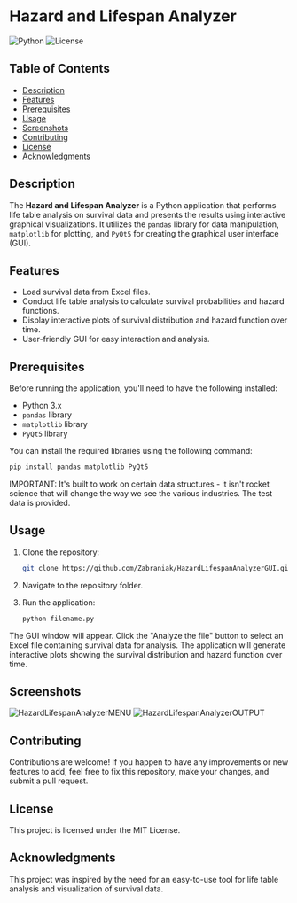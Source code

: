 # Hazard and Lifespan Analyzer

![Python](https://img.shields.io/badge/python-v3.7%2B-blue)
![License](https://img.shields.io/badge/license-MIT-green)

## Table of Contents

- [Description](#description)
- [Features](#features)
- [Prerequisites](#prerequisites)
- [Usage](#usage)
- [Screenshots](#screenshots)
- [Contributing](#contributing)
- [License](#license)
- [Acknowledgments](#acknowledgments)

## Description

The **Hazard and Lifespan Analyzer** is a Python application that performs life table analysis on survival data and presents the results using interactive graphical visualizations. It utilizes the `pandas` library for data manipulation, `matplotlib` for plotting, and `PyQt5` for creating the graphical user interface (GUI).

## Features

- Load survival data from Excel files.
- Conduct life table analysis to calculate survival probabilities and hazard functions.
- Display interactive plots of survival distribution and hazard function over time.
- User-friendly GUI for easy interaction and analysis.

## Prerequisites

Before running the application, you'll need to have the following installed:

- Python 3.x
- `pandas` library
- `matplotlib` library
- `PyQt5` library

You can install the required libraries using the following command:

```bash
pip install pandas matplotlib PyQt5
```

IMPORTANT: It's built to work on certain data structures - it isn't rocket science that will change the way we see the various industries. The test data is provided.

## Usage

1. Clone the repository:

   ```sh
   git clone https://github.com/Zabraniak/HazardLifespanAnalyzerGUI.git

2. Navigate to the repository folder.

3. Run the application:

   ```sh
   python filename.py

The GUI window will appear. Click the "Analyze the file" button to select an Excel file containing survival data for analysis.
The application will generate interactive plots showing the survival distribution and hazard function over time.

## Screenshots
![HazardLifespanAnalyzerMENU](https://i.imgur.com/HHhxecD.png)
![HazardLifespanAnalyzerOUTPUT](https://i.imgur.com/SkjUtw6.png)

## Contributing
Contributions are welcome! If you happen to have any improvements or new features to add, feel free to fix this repository, make your changes, and submit a pull request.

## License
This project is licensed under the MIT License.

## Acknowledgments
This project was inspired by the need for an easy-to-use tool for life table analysis and visualization of survival data.
